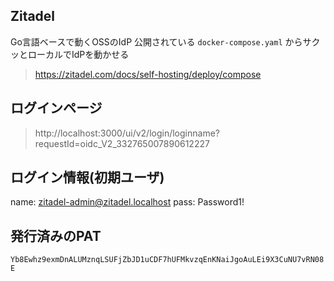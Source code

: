 ## Zitadel

Go言語ベースで動くOSSのIdP
公開されている `docker-compose.yaml` からサクッとローカルでIdPを動かせる

> https://zitadel.com/docs/self-hosting/deploy/compose

## ログインページ
> http://localhost:3000/ui/v2/login/loginname?requestId=oidc_V2_332765007890612227

## ログイン情報(初期ユーザ)
name: zitadel-admin@zitadel.localhost
pass: Password1!

## 発行済みのPAT
`Yb8Ewhz9exmDnALUMznqLSUFjZbJD1uCDF7hUFMkvzqEnKNaiJgoAuLEi9X3CuNU7vRN08E`
